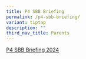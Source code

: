 ```yaml
---
title: P4 SBB Briefing
permalink: /p4-sbb-briefing/
variant: tiptap
description: ""
third_nav_title: Parents
---
```

<p><a href="/files/P4_SBB_2024_School_Website.pdf" rel="noopener noreferrer nofollow" target="_blank">P4 SBB Briefing 2024</a>
</p>
